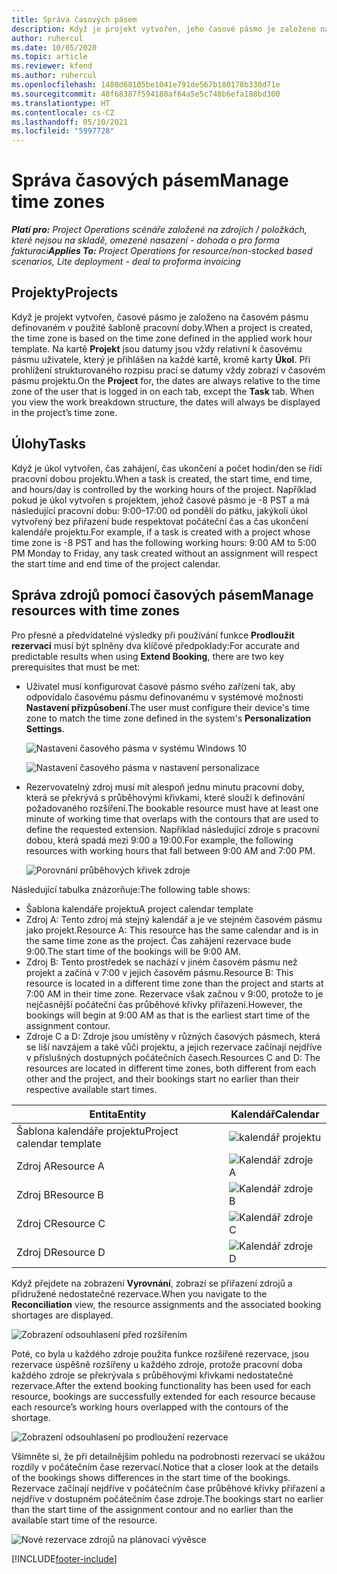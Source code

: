 ```yaml
---
title: Správa časových pásem
description: Když je projekt vytvořen, jeho časové pásmo je založeno na časovém pásmu definovaném v použité šabloně pracovní doby.
author: ruhercul
ms.date: 10/05/2020
ms.topic: article
ms.reviewer: kfend
ms.author: ruhercul
ms.openlocfilehash: 1480d68105be1041e791de567b180178b330d71e
ms.sourcegitcommit: 40f68387f594180af64a5e5c748b6efa188bd300
ms.translationtype: HT
ms.contentlocale: cs-CZ
ms.lasthandoff: 05/10/2021
ms.locfileid: "5997728"
---
```

# <a name="manage-time-zones"></a><span data-ttu-id="3e99f-103">Správa časových pásem</span><span class="sxs-lookup"><span data-stu-id="3e99f-103">Manage time zones</span></span>

<span data-ttu-id="3e99f-104">_**Platí pro:** Project Operations scénáře založené na zdrojích / položkách, které nejsou na skladě, omezené nasazení - dohoda o pro forma fakturaci_</span><span class="sxs-lookup"><span data-stu-id="3e99f-104">_**Applies To:** Project Operations for resource/non-stocked based scenarios, Lite deployment - deal to proforma invoicing_</span></span>


## <a name="projects"></a><span data-ttu-id="3e99f-105">Projekty</span><span class="sxs-lookup"><span data-stu-id="3e99f-105">Projects</span></span>

<span data-ttu-id="3e99f-106">Když je projekt vytvořen, časové pásmo je založeno na časovém pásmu definovaném v použité šabloně pracovní doby.</span><span class="sxs-lookup"><span data-stu-id="3e99f-106">When a project is created, the time zone is based on the time zone defined in the applied work hour template.</span></span> <span data-ttu-id="3e99f-107">Na kartě **Projekt** jsou datumy jsou vždy relativní k časovému pásmu uživatele, který je přihlášen na každé kartě, kromě karty **Úkol**. Při prohlížení strukturovaného rozpisu prací se datumy vždy zobrazí v časovém pásmu projektu.</span><span class="sxs-lookup"><span data-stu-id="3e99f-107">On the **Project** for, the dates are always relative to the time zone of the user that is logged in on each tab, except the **Task** tab. When you view the work breakdown structure, the dates will always be displayed in the project’s time zone.</span></span>

## <a name="tasks"></a><span data-ttu-id="3e99f-108">Úlohy</span><span class="sxs-lookup"><span data-stu-id="3e99f-108">Tasks</span></span>

<span data-ttu-id="3e99f-109">Když je úkol vytvořen, čas zahájení, čas ukončení a počet hodin/den se řídí pracovní dobou projektu.</span><span class="sxs-lookup"><span data-stu-id="3e99f-109">When a task is created, the start time, end time, and hours/day is controlled by the working hours of the project.</span></span> <span data-ttu-id="3e99f-110">Například pokud je úkol vytvořen s projektem, jehož časové pásmo je -8 PST a má následující pracovní dobu: 9:00–17:00 od pondělí do pátku, jakýkoli úkol vytvořený bez přiřazení bude respektovat počáteční čas a čas ukončení kalendáře projektu.</span><span class="sxs-lookup"><span data-stu-id="3e99f-110">For example, if a task is created with a project whose time zone is -8 PST and has the following working hours: 9:00 AM to 5:00 PM Monday to Friday, any task created without an assignment will respect the start time and end time of the project calendar.</span></span>

## <a name="manage-resources-with-time-zones"></a><span data-ttu-id="3e99f-111">Správa zdrojů pomocí časových pásem</span><span class="sxs-lookup"><span data-stu-id="3e99f-111">Manage resources with time zones</span></span>

<span data-ttu-id="3e99f-112">Pro přesné a předvídatelné výsledky při používání funkce **Prodloužit rezervaci** musí být splněny dva klíčové předpoklady:</span><span class="sxs-lookup"><span data-stu-id="3e99f-112">For accurate and predictable results when using **Extend Booking**, there are two key prerequisites that must be met:</span></span>  

- <span data-ttu-id="3e99f-113">Uživatel musí konfigurovat časové pásmo svého zařízení tak, aby odpovídalo časovému pásmu definovanému v systémové možnosti **Nastavení přizpůsobení**.</span><span class="sxs-lookup"><span data-stu-id="3e99f-113">The user must configure their device's time zone to match the time zone defined in the system's **Personalization Settings**.</span></span>
 
  ![Nastavení časového pásma v systému Windows 10](media/reconcile-assignments-03.png)

  ![Nastavení časového pásma v nastavení personalizace](media/reconcile-assignments-04.png)
 
- <span data-ttu-id="3e99f-116">Rezervovatelný zdroj musí mít alespoň jednu minutu pracovní doby, která se překrývá s průběhovými křivkami, které slouží k definování požadovaného rozšíření.</span><span class="sxs-lookup"><span data-stu-id="3e99f-116">The bookable resource must have at least one minute of working time that overlaps with the contours that are used to define the requested extension.</span></span> <span data-ttu-id="3e99f-117">Například následující zdroje s pracovní dobou, která spadá mezi 9:00 a 19:00.</span><span class="sxs-lookup"><span data-stu-id="3e99f-117">For example, the following resources with working hours that fall between 9:00 AM and 7:00 PM.</span></span> 

  ![Porovnání průběhových křivek zdroje](media/reconcile-assignments-05.png)

<span data-ttu-id="3e99f-119">Následující tabulka znázorňuje:</span><span class="sxs-lookup"><span data-stu-id="3e99f-119">The following table shows:</span></span>

- <span data-ttu-id="3e99f-120">Šablona kalendáře projektu</span><span class="sxs-lookup"><span data-stu-id="3e99f-120">A project calendar template</span></span>
- <span data-ttu-id="3e99f-121">Zdroj A: Tento zdroj má stejný kalendář a je ve stejném časovém pásmu jako projekt.</span><span class="sxs-lookup"><span data-stu-id="3e99f-121">Resource A: This resource has the same calendar and is in the same time zone as the project.</span></span> <span data-ttu-id="3e99f-122">Čas zahájení rezervace bude 9:00.</span><span class="sxs-lookup"><span data-stu-id="3e99f-122">The start time of the bookings will be 9:00 AM.</span></span>
- <span data-ttu-id="3e99f-123">Zdroj B: Tento prostředek se nachází v jiném časovém pásmu než projekt a začíná v 7:00 v jejich časovém pásmu.</span><span class="sxs-lookup"><span data-stu-id="3e99f-123">Resource B: This resource is located in a different time zone than the project and starts at 7:00 AM in their time zone.</span></span> <span data-ttu-id="3e99f-124">Rezervace však začnou v 9:00, protože to je nejčasnější počáteční čas průběhové křivky přiřazení.</span><span class="sxs-lookup"><span data-stu-id="3e99f-124">However, the bookings will begin at 9:00 AM as that is the earliest start time of the assignment contour.</span></span>
- <span data-ttu-id="3e99f-125">Zdroje C a D: Zdroje jsou umístěny v různých časových pásmech, která se liší navzájem a také vůči projektu, a jejich rezervace začínají nejdříve v příslušných dostupných počátečních časech.</span><span class="sxs-lookup"><span data-stu-id="3e99f-125">Resources C and D: The resources are located in different time zones, both different from each other and the project, and their bookings start no earlier than their respective available start times.</span></span>

|<span data-ttu-id="3e99f-126">Entita</span><span class="sxs-lookup"><span data-stu-id="3e99f-126">Entity</span></span>  |<span data-ttu-id="3e99f-127">Kalendář</span><span class="sxs-lookup"><span data-stu-id="3e99f-127">Calendar</span></span>  |
|-|-|
|<span data-ttu-id="3e99f-128">Šablona kalendáře projektu</span><span class="sxs-lookup"><span data-stu-id="3e99f-128">Project calendar template</span></span>   | ![kalendář projektu](media/reconcile-assignments-06.png) |
|<span data-ttu-id="3e99f-130">Zdroj A</span><span class="sxs-lookup"><span data-stu-id="3e99f-130">Resource A</span></span>  | ![Kalendář zdroje A](media/reconcile-assignments-06.png) |
|<span data-ttu-id="3e99f-132">Zdroj B</span><span class="sxs-lookup"><span data-stu-id="3e99f-132">Resource B</span></span>  |  ![Kalendář zdroje B](media/reconcile-assignments-07.png) |
|<span data-ttu-id="3e99f-134">Zdroj C</span><span class="sxs-lookup"><span data-stu-id="3e99f-134">Resource C</span></span>  |  ![Kalendář zdroje C](media/reconcile-assignments-08.png) |
|<span data-ttu-id="3e99f-136">Zdroj D</span><span class="sxs-lookup"><span data-stu-id="3e99f-136">Resource D</span></span>  | ![Kalendář zdroje D](media/reconcile-assignments-09.png)  |
 
<span data-ttu-id="3e99f-138">Když přejdete na zobrazení **Vyrovnání**, zobrazí se přiřazení zdrojů a přidružené nedostatečné rezervace.</span><span class="sxs-lookup"><span data-stu-id="3e99f-138">When you navigate to the **Reconciliation** view, the resource assignments and the associated booking shortages are displayed.</span></span>

![Zobrazení odsouhlasení před rozšířením](media/reconcile-assignments-10.png)

<span data-ttu-id="3e99f-140">Poté, co byla u každého zdroje použita funkce rozšířené rezervace, jsou rezervace úspěšně rozšířeny u každého zdroje, protože pracovní doba každého zdroje se překrývala s průběhovými křivkami nedostatečné rezervace.</span><span class="sxs-lookup"><span data-stu-id="3e99f-140">After the extend booking functionality has been used for each resource, bookings are successfully extended for each resource because each resource’s working hours overlapped with the contours of the shortage.</span></span>

![Zobrazení odsouhlasení po prodloužení rezervace](media/reconcile-assignments-11.png) 

<span data-ttu-id="3e99f-142">Všimněte si, že při detailnějším pohledu na podrobnosti rezervací se ukážou rozdíly v počátečním čase rezervací.</span><span class="sxs-lookup"><span data-stu-id="3e99f-142">Notice that a closer look at the details of the bookings shows differences in the start time of the bookings.</span></span> <span data-ttu-id="3e99f-143">Rezervace začínají nejdříve v počátečním čase průběhové křivky přiřazení a nejdříve v dostupném počátečním čase zdroje.</span><span class="sxs-lookup"><span data-stu-id="3e99f-143">The bookings start no earlier than the start time of the assignment contour and no earlier than the available start time of the resource.</span></span>

![Nové rezervace zdrojů na plánovací vývěsce](media/reconcile-assignments-12.png)


[!INCLUDE[footer-include](../includes/footer-banner.md)]